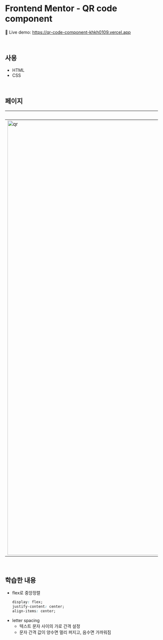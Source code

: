 # Frontend Mentor - QR code component
🔗 Live demo: https://qr-code-component-khkh0109.vercel.app

<br/>

## 사용
* HTML
* CSS

<br/>

## 페이지 
|QR code component|
|---|
|<img width="1432" alt="qr" src="https://github.com/khkh0109/frontend-mentor-challenges/assets/77181642/f6eca2ed-7e70-48a8-85fd-4ac2815e1fb0">|

<br/>

## 학습한 내용 
* flex로 중앙정렬
    ```css
    display: flex;
    justify-content: center;
    align-items: center;
    ```
* letter spacing
  * 텍스트 문자 사이의 가로 간격 설정
  * 문자 간격 값이 양수면 멀리 퍼지고, 음수면 가까워짐
